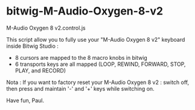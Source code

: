 # bitwig-M-Audio-Oxygen-8-v2
M-Audio Oxygen 8 v2.control.js

This script allow you to fully use your "M-Audio Oxygen 8 v2" keyboard inside Bitwig Studio :
- 8 cursors are mapped to the 8 macro knobs in bitwig
- 6 transports keys are all mapped (LOOP, REWIND, FORWARD, STOP, PLAY, and RECORD)
 
Nota : If you want to factory reset your M-Audio Oxygen 8 v2 : switch off, then press and maintain '-' and '+' keys while switching on.

Have fun,
Paul.

